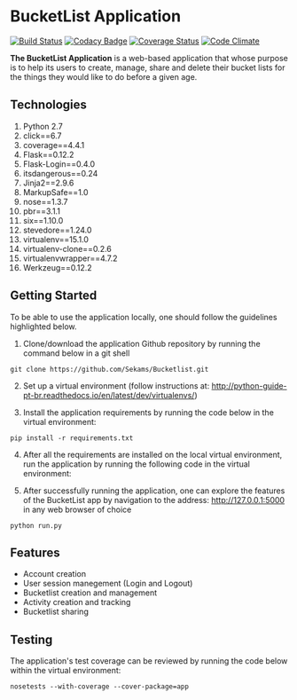 # BucketList Application
[![Build Status](https://travis-ci.org/Sekams/Bucketlist.svg?branch=master)](https://travis-ci.org/Sekams/Bucketlist)
[![Codacy Badge](https://api.codacy.com/project/badge/Grade/11fc4593f01d42d9af9fd30b8670ebcc)](https://www.codacy.com/app/Sekams/Bucketlist?utm_source=github.com&amp;utm_medium=referral&amp;utm_content=Sekams/Bucketlist&amp;utm_campaign=Badge_Grade)
[![Coverage Status](https://coveralls.io/repos/github/Sekams/Bucketlist/badge.svg?branch=master)](https://coveralls.io/github/Sekams/Bucketlist?branch=master)
[![Code Climate](https://codeclimate.com/github/Sekams/Bucketlist/badges/gpa.svg)](https://codeclimate.com/github/Sekams/Bucketlist)


**The BucketList Application** is a web-based application that whose purpose is to help its users to create, manage, share and delete their bucket lists for the things they would like to do before a given age.


## Technologies
1. Python 2.7
2. click==6.7
3. coverage==4.4.1
4. Flask==0.12.2
5. Flask-Login==0.4.0
6. itsdangerous==0.24
7. Jinja2==2.9.6
8. MarkupSafe==1.0
9. nose==1.3.7
10. pbr==3.1.1
11. six==1.10.0
12. stevedore==1.24.0
13. virtualenv==15.1.0
14. virtualenv-clone==0.2.6
15. virtualenvwrapper==4.7.2
16. Werkzeug==0.12.2


## Getting Started
To be able to use the application locally, one should follow the guidelines highlighted below.

1. Clone/download the application Github repository by running the command below in a git shell 
```
git clone https://github.com/Sekams/Bucketlist.git
```
2. Set up a virtual environment (follow instructions at: http://python-guide-pt-br.readthedocs.io/en/latest/dev/virtualenvs/)

3. Install the application requirements by running the code below in the virtual environment:
```
pip install -r requirements.txt
```
4. After all the requirements are installed on the local virtual environment, run the application by running the following code in the virtual environment:

5. After successfully running the application, one can explore the features of the BucketList app by navigation to the address: http://127.0.0.1:5000 in any web browser of choice
```
python run.py 
```

## Features 
* Account creation
* User session manegement (Login and Logout)
* Bucketlist creation and management
* Activity creation and tracking
* Bucketlist sharing

## Testing
The application's test coverage can be reviewed by running the code below within the virtual environment:
```
nosetests --with-coverage --cover-package=app
``` 
